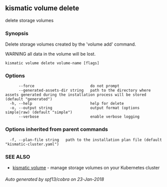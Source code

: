 ## kismatic volume delete

delete storage volumes

### Synopsis


Delete storage volumes created by the 'volume add' command.
		
WARNING all data in the volume will be lost.

```
kismatic volume delete volume-name [flags]
```

### Options

```
      --force                         do not prompt
      --generated-assets-dir string   path to the directory where assets generated during the installation process will be stored (default "generated")
  -h, --help                          help for delete
  -o, --output string                 output format (options simple|raw) (default "simple")
      --verbose                       enable verbose logging
```

### Options inherited from parent commands

```
  -f, --plan-file string   path to the installation plan file (default "kismatic-cluster.yaml")
```

### SEE ALSO
* [kismatic volume](kismatic_volume.md)	 - manage storage volumes on your Kubernetes cluster

###### Auto generated by spf13/cobra on 23-Jan-2018

